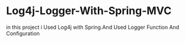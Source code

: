 # Log4j-Logger-With-Spring-MVC
in this project i Used Log4j with Spring.And Used Logger Function And Configuration
